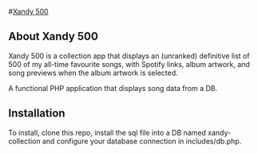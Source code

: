 #[Xandy 500](https://2021-xandicea.dev.io-academy.uk/collectorsApp)

## **About Xandy 500**

Xandy 500 is a collection app that displays an (unranked) definitive list of 500 of my all-time favourite songs, with Spotify links, album artwork, and song previews when the album artwork is selected.

A functional PHP application that displays song data from a DB.

## **Installation**

To install, clone this repo, install the sql file into a DB named xandy-collection and configure your database connection in includes/db.php.

